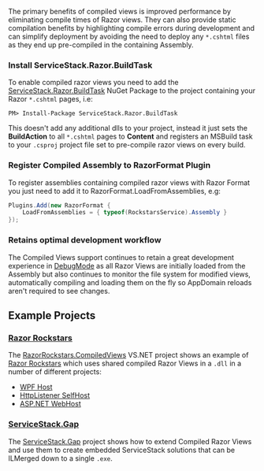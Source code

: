 The primary benefits of compiled views is improved performance by eliminating compile times of Razor views. They can also provide static compilation benefits by highlighting compile errors during development and can simplify deployment by avoiding the need to deploy any `*.cshtml` files as they end up pre-compiled in the containing Assembly.

### Install ServiceStack.Razor.BuildTask

To enable compiled razor views you need to add the [ServiceStack.Razor.BuildTask](https://www.nuget.org/packages/ServiceStack.Razor.BuildTask) NuGet Package to the project containing your Razor `*.cshtml` pages, i.e:

    PM> Install-Package ServiceStack.Razor.BuildTask

This doesn't add any additional dlls to your project, instead it just sets the **BuildAction** to all `*.cshtml` pages to **Content** and registers an MSBuild task to your `.csproj` project file set to pre-compile razor views on every build.

### Register Compiled Assembly to RazorFormat Plugin

To register assemblies containing compiled razor views with Razor Format you just need to add it to RazorFormat.LoadFromAssemblies, e.g:

```csharp
Plugins.Add(new RazorFormat {
    LoadFromAssemblies = { typeof(RockstarsService).Assembly }
});
```

### Retains optimal development workflow

The Compiled Views support continues to retain a great development experience in [DebugMode](https://github.com/ServiceStack/ServiceStack/wiki/Debugging#debugmode) as all Razor Views are initially loaded from the Assembly but also continues to monitor the file system for modified views, automatically compiling and loading them on the fly so AppDomain reloads aren't required to see changes.

## Example Projects

### [Razor Rockstars](https://github.com/ServiceStackApps/RazorRockstars)

The [RazorRockstars.CompiledViews](https://github.com/ServiceStackApps/RazorRockstars/tree/master/src/RazorRockstars.CompiledViews) VS.NET project shows an example of [Razor Rockstars](http://razor.servicestack.net/) which uses shared compiled Razor Views in a `.dll` in a number of different projects:

  - [WPF Host](https://github.com/ServiceStackApps/RazorRockstars/tree/master/src/RazorRockstars.CompiledViews.WpfHost)
  - [HttpListener SelfHost](https://github.com/ServiceStackApps/RazorRockstars/tree/master/src/RazorRockstars.CompiledViews.SelfHost)
  - [ASP.NET WebHost](https://github.com/ServiceStackApps/RazorRockstars/tree/master/src/RazorRockstars.CompiledViews.WebHost)

### [ServiceStack.Gap](https://github.com/ServiceStack/ServiceStack.Gap)

The [ServiceStack.Gap](https://github.com/ServiceStack/ServiceStack.Gap) project shows how to extend Compiled Razor Views and use them to create embedded ServiceStack solutions that can be ILMerged down to a single `.exe`. 


